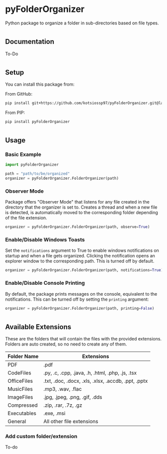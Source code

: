 # pyFolderOrganizer
 Python package to organize a folder in sub-directories based on file types.

#
## Documentation
To-Do
#
## Setup
You can install this package from:

From GitHub:

```bash
pip install git+https://github.com/kotsiossp97/pyFolderOrganizer.git@latest
```

From PIP:

```bash
pip install pyFolderOrganizer
```

#
## Usage
### Basic Example
```python
import pyFolderOrganizer

path = "path/to/be/organized"
organizer = pyFolderOrganizer.FolderOrganizer(path)
```

### Observer Mode
Package offers "Observer Mode" that listens for any file created in the directory that the organizer is set to. Creates a thread and when a new file is detected, is automatically moved to the corresponding folder depending of the file extension.
```python
organizer = pyFolderOrganizer.FolderOrganizer(path, observe=True)
```

### Enable/Disable Windows Toasts
Set the `notifications` argument to True to enable windows notifications on startup and when a file gets organized.
Clicking the notification opens an explorer window to the corresponding path. This is turned off by default.
```python
organizer = pyFolderOrganizer.FolderOrganizer(path, notifications=True)
```

### Enable/Disable Console Printing
By default, the package prints messages on the console, equivalent to the notifications. This can be turned off by setting the `printing` argument:
```python
organizer = pyFolderOrganizer.FolderOrganizer(path, printing=False)
```

#
## Available Extensions
These are the folders that will contain the files with the provided extensions. Folders are auto created, so no need to create any of them.

| Folder Name   | Extensions                                            |
| ------------- | ----------------------------------------------------- |
| PDF           | .pdf                                                  |
| CodeFiles     | .py, .c, .cpp, .java, .h, .html, .php, .js, .tsx      |
| OfficeFiles   | .txt, .doc, .docx, .xls, .xlsx, .accdb, .ppt, .pptx   |
| MusicFiles    | .mp3, .wav, .flac                                     |
| ImageFiles    | .jpg, .jpeg, .png, .gif, .dds                         |
| Compressed    | .zip, .rar, .7z, .gz                                  |
| Executables   | .exe, .msi                                            |
| General       | All other file extensions                             |

### Add custom folder/extension
To-do